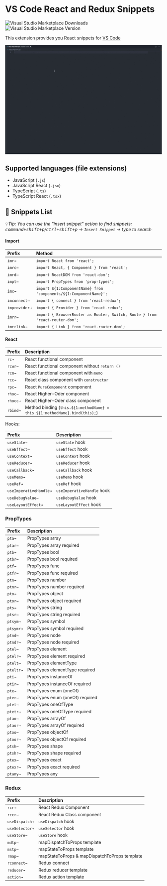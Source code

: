 # VS Code React and Redux Snippets

![Visual Studio Marketplace Downloads](https://img.shields.io/visual-studio-marketplace/d/ugross.vscode-react-snippets)
![Visual Studio Marketplace Version](https://img.shields.io/visual-studio-marketplace/v/ugross.vscode-react-snippets)

This extension provides you React snippets for [VS Code](https://code.visualstudio.com/)

![Snippets Demo](./images/snippets-demo.gif)

## Supported languages (file extensions)

- JavaScript (`.js`)
- JavaScript React (`.jsx`)
- TypeScript (`.ts`)
- TypeScript React (`.tsx`)

## 📖 Snippets List

💡*Tip: You can use the "insert snippet" action to find snippets: <kbd>command+shift+p</kbd>/<kbd>ctrl+shift+p</kbd> -> `Insert Snippet` -> type to search*

#### Import

| Prefix        | Method                                                                       |
| :------------ | :--------------------------------------------------------------------------- |
| `imr→`        | `import React from 'react';`                                                 |
| `imrc→`       | `import React, { Component } from 'react';`                                  |
| `imrd→`       | `import ReactDOM from 'react-dom';`                                          |
| `impt→`       | `import PropTypes from 'prop-types';`                                        |
| `imc→`        | `import ${1:ComponentName} from 'components/${1:ComponentName}';`            |
| `imconnect→`  | `import { connect } from 'react-redux';`                                     |
| `improvider→` | `import { Provider } from 'react-redux';`                                    |
| `imrr→`       | `import { BrowserRouter as Router, Switch, Route } from 'react-router-dom';` |
| `imrrlink→`   | `import { Link } from 'react-router-dom';`                                   |

#### React

| Prefix   | Description                                                                |
| :------- | :------------------------------------------------------------------------- |
| `rc→`    | React functional component                                                 |
| `rcwr→`  | React functional component without `return ()`                             |
| `rcm→`   | React functional component with `memo`                                     |
| `rcc→`   | React class component with `constructor`                                   |
| `rpc→`   | React `PureComponent` component                                            |
| `rhoc→`  | React Higher-Oder component                                                |
| `rhocc→` | React Higher-Oder class component                                          |
| `rbind→` | Method binding (`this.${1:methodName} = this.${1:methodName}.bind(this);`) |

Hooks:

| Prefix                 | Description                |
| :--------------------- | :------------------------- |
| `useState→`            | `useState` hook            |
| `useEffect→`           | `useEffect` hook           |
| `useContext→`          | `useContext` hook          |
| `useReducer→`          | `useReducer` hook          |
| `useCallback→`         | `useCallback` hook         |
| `useMemo→`             | `useMemo` hook             |
| `useRef→`              | `useRef` hook              |
| `useImperativeHandle→` | `useImperativeHandle` hook |
| `useDebugValue→`       | `useDebugValue` hook       |
| `useLayoutEffect→`     | `useLayoutEffect` hook     |

### PropTypes

| Prefix    | Description                     |
| :-------- | :------------------------------ |
| `pta→`    | PropTypes array                 |
| `ptar→`   | PropTypes array required        |
| `ptb→`    | PropTypes bool                  |
| `ptbr→`   | PropTypes bool required         |
| `ptf→`    | PropTypes func                  |
| `ptfr→`   | PropTypes func required         |
| `ptn→`    | PropTypes number                |
| `ptnr→`   | PropTypes number required       |
| `pto→`    | PropTypes object                |
| `ptor→`   | PropTypes object required       |
| `pts→`    | PropTypes string                |
| `ptsr→`   | PropTypes string required       |
| `ptsym→`  | PropTypes symbol                |
| `ptsymr→` | PropTypes symbol required       |
| `ptnd→`   | PropTypes node                  |
| `ptndr→`  | PropTypes node required         |
| `ptel→`   | PropTypes element               |
| `ptelr→`  | PropTypes element required      |
| `ptelt→`  | PropTypes elementType           |
| `pteltr→` | PropTypes elementType required  |
| `pti→`    | PropTypes instanceOf            |
| `ptir→`   | PropTypes instanceOf required   |
| `pte→`    | PropTypes enum (oneOf)          |
| `pter→`   | PropTypes enum (oneOf) required |
| `ptet→`   | PropTypes oneOfType             |
| `ptetr→`  | PropTypes oneOfType required    |
| `ptao→`   | PropTypes arrayOf               |
| `ptaor→`  | PropTypes arrayOf required      |
| `ptoo→`   | PropTypes objectOf              |
| `ptoor→`  | PropTypes objectOf required     |
| `ptsh→`   | PropTypes shape                 |
| `ptshr→`  | PropTypes shape required        |
| `ptex→`   | PropTypes exact                 |
| `ptexr→`  | PropTypes exact required        |
| `ptany→`  | PropTypes any                   |

### Redux

| Prefix         | Description                                   |
| :------------- | :-------------------------------------------- |
| `rcr→`         | React Redux Component                         |
| `rccr→`        | React Redux Class component                   |
| `useDispatch→` | `useDispatch` hook                            |
| `useSelector→` | `useSelector` hook                            |
| `useStore→`    | `useStore` hook                               |
| `mdtp→`        | mapDispatchToProps template                   |
| `mstp→`        | mapStateToProps template                      |
| `rmap→`        | mapStateToProps & mapDispatchToProps template |
| `rconnect→`    | Redux connect                                 |
| `reducer→`     | Redux reducer template                        |
| `action→`      | Redux action template                         |

